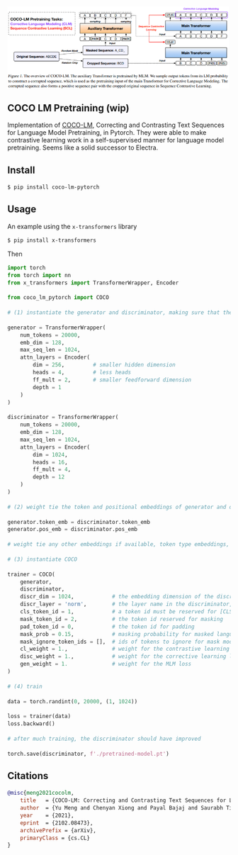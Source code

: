 <img src="./coco.png" width="500px"></img>

## COCO LM Pretraining (wip)

Implementation of <a href="https://arxiv.org/abs/2102.08473">COCO-LM</a>, Correcting and Contrasting Text Sequences for Language Model Pretraining, in Pytorch. They were able to make contrastive learning work in a self-supervised manner for language model pretraining. Seems like a solid successor to Electra.

## Install

```bash
$ pip install coco-lm-pytorch
```

## Usage

An example using the `x-transformers` library

```bash
$ pip install x-transformers
```
Then

```python
import torch
from torch import nn
from x_transformers import TransformerWrapper, Encoder

from coco_lm_pytorch import COCO

# (1) instantiate the generator and discriminator, making sure that the generator is roughly a quarter to a half of the size of the discriminator

generator = TransformerWrapper(
    num_tokens = 20000,
    emb_dim = 128,
    max_seq_len = 1024,
    attn_layers = Encoder(
        dim = 256,         # smaller hidden dimension
        heads = 4,         # less heads
        ff_mult = 2,       # smaller feedforward dimension
        depth = 1
    )
)

discriminator = TransformerWrapper(
    num_tokens = 20000,
    emb_dim = 128,
    max_seq_len = 1024,
    attn_layers = Encoder(
        dim = 1024,
        heads = 16,
        ff_mult = 4,
        depth = 12
    )
)

# (2) weight tie the token and positional embeddings of generator and discriminator

generator.token_emb = discriminator.token_emb
generator.pos_emb = discriminator.pos_emb

# weight tie any other embeddings if available, token type embeddings, etc.

# (3) instantiate COCO

trainer = COCO(
    generator,
    discriminator,
    discr_dim = 1024,            # the embedding dimension of the discriminator
    discr_layer = 'norm',        # the layer name in the discriminator, whose output would be used for predicting token is still the same or replaced
    cls_token_id = 1,            # a token id must be reserved for [CLS], which is prepended to the sequence for contrastive learning
    mask_token_id = 2,           # the token id reserved for masking
    pad_token_id = 0,            # the token id for padding
    mask_prob = 0.15,            # masking probability for masked language modeling
    mask_ignore_token_ids = [],  # ids of tokens to ignore for mask modeling ex. (cls, sep)
    cl_weight = 1.,              # weight for the contrastive learning loss
    disc_weight = 1.,            # weight for the corrective learning loss
    gen_weight = 1.              # weight for the MLM loss
)

# (4) train

data = torch.randint(0, 20000, (1, 1024))

loss = trainer(data)
loss.backward()

# after much training, the discriminator should have improved

torch.save(discriminator, f'./pretrained-model.pt')
```

## Citations

```bibtex
@misc{meng2021cocolm,
    title   = {COCO-LM: Correcting and Contrasting Text Sequences for Language Model Pretraining}, 
    author  = {Yu Meng and Chenyan Xiong and Payal Bajaj and Saurabh Tiwary and Paul Bennett and Jiawei Han and Xia Song},
    year    = {2021},
    eprint  = {2102.08473},
    archivePrefix = {arXiv},
    primaryClass = {cs.CL}
}
```
